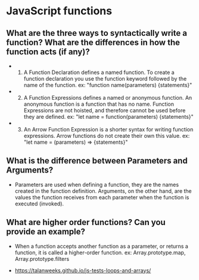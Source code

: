 # JavaScript functions

## What are the three ways to syntactically write a function? What are the differences in how the function acts (if any)?

* 1. A Function Declaration defines a named function. To create a function declaration you use the function keyword followed by the name of the function. ex: "function name(parameters) {statements}"

* 2. A Function Expressions defines a named or anonymous function. An anonymous function is a function that has no name. Function Expressions are not hoisted, and therefore cannot be used before they are defined. ex: "let name = function(parameters) {statements}"

* 3. An Arrow Function Expression is a shorter syntax for writing function expressions. Arrow functions do not create their own this value. ex: "let name = (parameters) => {statements}"


## What is the difference between Parameters and Arguments?

* Parameters are used when defining a function, they are the names created in the function definition. Arguments, on the other hand, are the values the function receives from each parameter when the function is executed (invoked).

## What are higher order functions? Can you provide an example?

* When a function accepts another function as a parameter, or returns a function, it is called a higher-order function. ex: Array.prototype.map, Array.prototype.filters

* https://talanweeks.github.io/js-tests-loops-and-arrays/